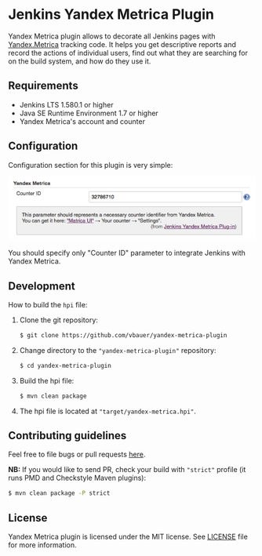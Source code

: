 
Jenkins Yandex Metrica Plugin
=============================

Yandex Metrica plugin allows to decorate all Jenkins pages with [Yandex.Metrica](https://metrica.yandex.com) tracking code.
It helps you get descriptive reports and record the actions of individual users, find out what they are searching
for on the build system, and how do they use it.


Requirements
------------

* Jenkins LTS 1.580.1 or higher
* Java SE Runtime Environment 1.7 or higher
* Yandex Metrica's account and counter


Configuration
-------------

Configuration section for this plugin is very simple:

![Configuration](misc/configuration.png)

You should specify only "Counter ID" parameter to integrate Jenkins with Yandex Metrica.


Development
-----------

How to build the `hpi` file:

1. Clone the git repository:
    ```sh
    $ git clone https://github.com/vbauer/yandex-metrica-plugin
    ```
    
2. Change directory to the `"yandex-metrica-plugin"` repository:
    ```sh
    $ cd yandex-metrica-plugin
    ```
    
3. Build the hpi file:
    ```sh
    $ mvn clean package
    ```
    
4. The hpi file is located at `"target/yandex-metrica.hpi"`.


Contributing guidelines
-----------------------

Feel free to file bugs or pull requests [here](https://github.com/vbauer/yandex-metrica-plugin).

**NB:** If you would like to send PR, check your build with `"strict"` profile (it runs PMD and Checkstyle Maven plugins):

```sh
$ mvn clean package -P strict
```


License
-------

Yandex Metrica plugin is licensed under the MIT license. See [LICENSE](LICENSE.md) file for more information.
